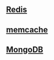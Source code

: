 ## [Redis](base/NoSQL/Redis.md)

## [memcache](base/NoSQL/memcache.md)

## [MongoDB](base/NoSQL/MongoDB.md)







